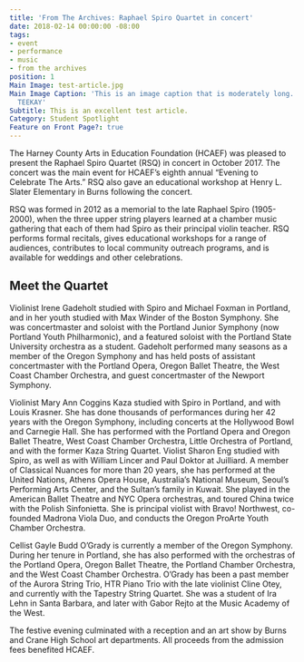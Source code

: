 ```yaml
---
title: 'From The Archives: Raphael Spiro Quartet in concert'
date: 2018-02-14 00:00:00 -08:00
tags:
- event
- performance
- music
- from the archives
position: 1
Main Image: test-article.jpg
Main Image Caption: 'This is an image caption that is moderately long. PHOTO: NAME
  TEEKAY'
Subtitle: This is an excellent test article.
Category: Student Spotlight
Feature on Front Page?: true
---
```


The Harney County Arts in Education Foundation (HCAEF) was pleased to present the Raphael Spiro Quartet (RSQ) in concert in October 2017. The concert was the main event for HCAEF’s eighth annual “Evening to Celebrate The Arts.” RSQ also gave an educational workshop at Henry L. Slater Elementary in Burns following the concert.

RSQ was formed in 2012 as a memorial to the late Raphael Spiro (1905-2000), when the three upper string players learned at a chamber music gathering that each of them had Spiro as their principal violin teacher. RSQ performs formal recitals, gives educational workshops for a range of audiences, contributes to local community outreach programs, and is available for weddings and other celebrations.

## Meet the Quartet

Violinist Irene Gadeholt studied with Spiro and Michael Foxman in Portland, and in her youth studied with Max Winder of the Boston Symphony. She was concertmaster and soloist with the Portland Junior Symphony (now Portland Youth Philharmonic), and a featured soloist with the Portland State University orchestra as a student. Gadeholt performed many seasons as a member of the Oregon Symphony and has held posts of assistant concertmaster with the Portland Opera, Oregon Ballet Theatre, the West Coast Chamber Orchestra, and guest concertmaster of the Newport Symphony.

Violinist Mary Ann Coggins Kaza studied with Spiro in Portland, and with Louis Krasner. She has done thousands of performances during her 42 years with the Oregon Symphony, including concerts at the Hollywood Bowl and Carnegie Hall. She has performed with the Portland Opera and Oregon Ballet Theatre, West Coast Chamber Orchestra, Little Orchestra of Portland, and with the former Kaza String Quartet.
Violist Sharon Eng studied with Spiro, as well as with William Lincer and Paul Doktor at Juilliard. A member of Classical Nuances for more than 20 years, she has performed at the United Nations, Athens Opera House, Australia’s National Museum, Seoul’s Performing Arts Center, and the Sultan’s family in Kuwait. She played in the American Ballet Theatre and NYC Opera orchestras, and toured China twice with the Polish Sinfonietta. She is principal violist with Bravo! Northwest, co-founded Madrona Viola Duo, and conducts the Oregon ProArte Youth Chamber Orchestra.

Cellist Gayle Budd O’Grady is currently a member of the Oregon Symphony. During her tenure in Portland, she has also performed with the orchestras of the Portland Opera, Oregon Ballet Theatre, the Portland Chamber Orchestra, and the West Coast Chamber Orchestra. O’Grady has been a past member of the Aurora String Trio, HTR Piano Trio with the late violinist Cline Otey, and currently with the Tapestry String Quartet. She was a student of Ira Lehn in Santa Barbara, and later with Gabor Rejto at the Music Academy of the West.

The festive evening culminated with a reception and an art show by Burns and Crane High School art departments. All proceeds from the admission fees benefited HCAEF.

